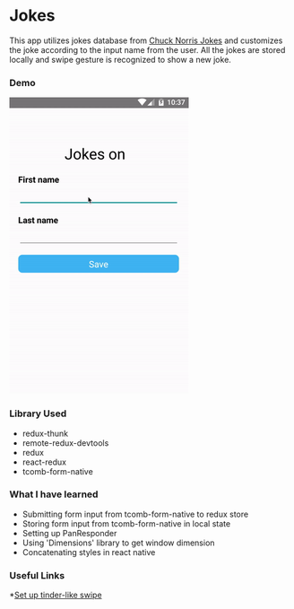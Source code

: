 # Jokes

This app utilizes jokes database from [Chuck Norris Jokes](http://www.icndb.com/api/) and customizes the joke according to the input name from the user. All the jokes are stored locally and swipe gesture is recognized to show a new joke.

### Demo
![jokes_demo](https://github.com/shawniscool/2016-Summer-Of-React-Native/blob/master/Project%2003%20-%20Jokes/app-demo.gif)

### Library Used
* redux-thunk
* remote-redux-devtools
* redux
* react-redux
* tcomb-form-native


### What I have learned

* Submitting form input from tcomb-form-native to redux store
* Storing form input from tcomb-form-native in local state
* Setting up PanResponder
* Using 'Dimensions' library to get window dimension
* Concatenating styles in react native


### Useful Links

*[Set up tinder-like swipe](http://browniefed.com/blog/react-native-tinder-like-cards/)